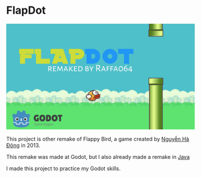 # FlapDot
<img src="./readme-assets/banner.jpg">

This project is other remake of Flappy Bird, a game created by [Nguyễn Hà Đông](https://g.co/kgs/qn1Pzb) in 2013.

This remake was made at Godot, but I also already made a remake in [Java](https://github.com/Raffa064/FlapBird)

I made this project to practice my Godot skills. 